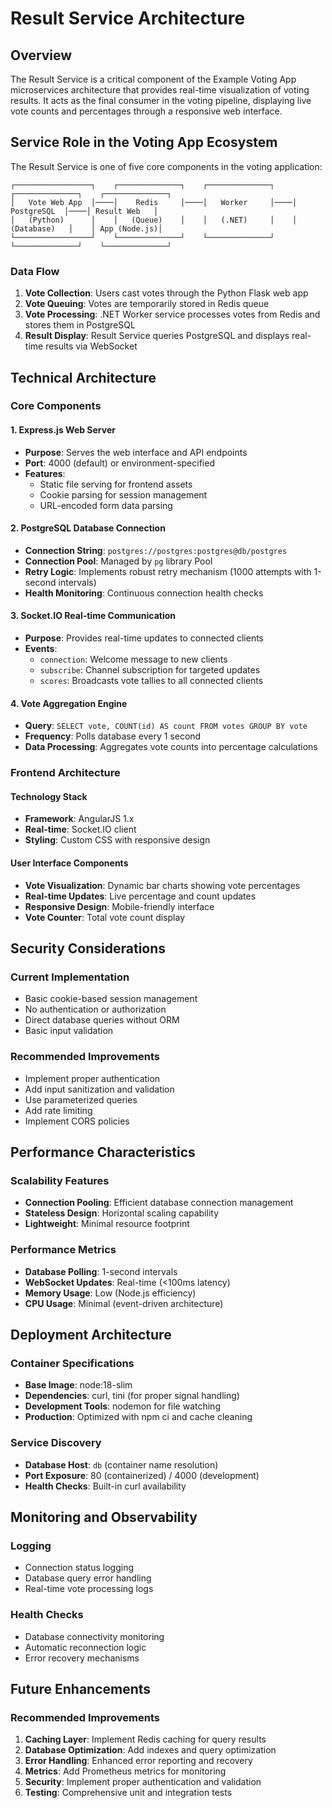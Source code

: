 # Result Service Architecture

## Overview

The Result Service is a critical component of the Example Voting App microservices architecture that provides real-time visualization of voting results. It acts as the final consumer in the voting pipeline, displaying live vote counts and percentages through a responsive web interface.

## Service Role in the Voting App Ecosystem

The Result Service is one of five core components in the voting application:

```
┌─────────────────┐    ┌──────────────┐    ┌──────────────┐    ┌──────────────┐    ┌──────────────┐
│   Vote Web App  │────│    Redis     │────│   Worker     │────│  PostgreSQL  │────│ Result Web   │
│   (Python)      │    │   (Queue)    │    │   (.NET)     │    │ (Database)   │    │ App (Node.js)│
└─────────────────┘    └──────────────┘    └──────────────┘    └──────────────┘    └──────────────┘
```

### Data Flow

1. **Vote Collection**: Users cast votes through the Python Flask web app
2. **Vote Queuing**: Votes are temporarily stored in Redis queue
3. **Vote Processing**: .NET Worker service processes votes from Redis and stores them in PostgreSQL
4. **Result Display**: Result Service queries PostgreSQL and displays real-time results via WebSocket

## Technical Architecture

### Core Components

#### 1. Express.js Web Server
- **Purpose**: Serves the web interface and API endpoints
- **Port**: 4000 (default) or environment-specified
- **Features**:
  - Static file serving for frontend assets
  - Cookie parsing for session management
  - URL-encoded form data parsing

#### 2. PostgreSQL Database Connection
- **Connection String**: `postgres://postgres:postgres@db/postgres`
- **Connection Pool**: Managed by `pg` library Pool
- **Retry Logic**: Implements robust retry mechanism (1000 attempts with 1-second intervals)
- **Health Monitoring**: Continuous connection health checks

#### 3. Socket.IO Real-time Communication
- **Purpose**: Provides real-time updates to connected clients
- **Events**:
  - `connection`: Welcome message to new clients
  - `subscribe`: Channel subscription for targeted updates
  - `scores`: Broadcasts vote tallies to all connected clients

#### 4. Vote Aggregation Engine
- **Query**: `SELECT vote, COUNT(id) AS count FROM votes GROUP BY vote`
- **Frequency**: Polls database every 1 second
- **Data Processing**: Aggregates vote counts into percentage calculations

### Frontend Architecture

#### Technology Stack
- **Framework**: AngularJS 1.x
- **Real-time**: Socket.IO client
- **Styling**: Custom CSS with responsive design

#### User Interface Components
- **Vote Visualization**: Dynamic bar charts showing vote percentages
- **Real-time Updates**: Live percentage and count updates
- **Responsive Design**: Mobile-friendly interface
- **Vote Counter**: Total vote count display

## Security Considerations

### Current Implementation
- Basic cookie-based session management
- No authentication or authorization
- Direct database queries without ORM
- Basic input validation

### Recommended Improvements
- Implement proper authentication
- Add input sanitization and validation
- Use parameterized queries
- Add rate limiting
- Implement CORS policies

## Performance Characteristics

### Scalability Features
- **Connection Pooling**: Efficient database connection management
- **Stateless Design**: Horizontal scaling capability
- **Lightweight**: Minimal resource footprint

### Performance Metrics
- **Database Polling**: 1-second intervals
- **WebSocket Updates**: Real-time (<100ms latency)
- **Memory Usage**: Low (Node.js efficiency)
- **CPU Usage**: Minimal (event-driven architecture)

## Deployment Architecture

### Container Specifications
- **Base Image**: node:18-slim
- **Dependencies**: curl, tini (for proper signal handling)
- **Development Tools**: nodemon for file watching
- **Production**: Optimized with npm ci and cache cleaning

### Service Discovery
- **Database Host**: `db` (container name resolution)
- **Port Exposure**: 80 (containerized) / 4000 (development)
- **Health Checks**: Built-in curl availability

## Monitoring and Observability

### Logging
- Connection status logging
- Database query error handling
- Real-time vote processing logs

### Health Checks
- Database connectivity monitoring
- Automatic reconnection logic
- Error recovery mechanisms

## Future Enhancements

### Recommended Improvements
1. **Caching Layer**: Implement Redis caching for query results
2. **Database Optimization**: Add indexes and query optimization
3. **Error Handling**: Enhanced error reporting and recovery
4. **Metrics**: Add Prometheus metrics for monitoring
5. **Security**: Implement proper authentication and validation
6. **Testing**: Comprehensive unit and integration tests
